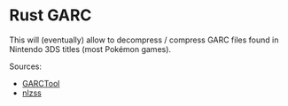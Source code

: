 # Rust GARC

This will (eventually) allow to decompress / compress GARC files found in Nintendo 3DS titles (most Pokémon games).

Sources:

* [GARCTool](https://github.com/kwsch/GARCTool)
* [nlzss](https://github.com/magical/nlzss)
